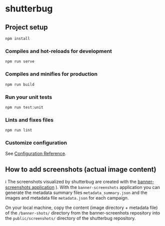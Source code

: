 # shutterbug

## Project setup
```
npm install
```

### Compiles and hot-reloads for development
```
npm run serve
```

### Compiles and minifies for production
```
npm run build
```

### Run your unit tests
```
npm run test:unit
```

### Lints and fixes files
```
npm run lint
```

### Customize configuration
See [Configuration Reference](https://cli.vuejs.org/config/).

## How to add screenshots (actual image content)
:information_source: The screenshots visualized by shutterbug are created with the [banner-screenshots application](https://github.com/wmde/banner-screenshots) ). With the `banner-screenshots` application you can generate the metadata summary files `metadata_summary.json` and the images and metadata file `metadata.json` for each campaign.

On your local machine, copy the content (image directory + metadata file) of the `/banner-shots/` directory from the banner-screenhots repository
into the `public/screenshots/` directory of the shutterbug repository.
